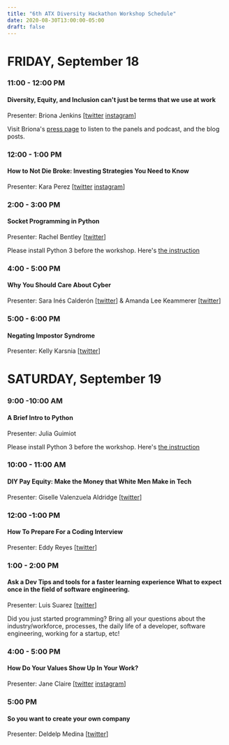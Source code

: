 ```yaml
---
title: "6th ATX Diversity Hackathon Workshop Schedule"
date: 2020-08-30T13:00:00-05:00
draft: false
---
```


# FRIDAY, September 18				
### 11:00 - 12:00 PM	
#### Diversity, Equity, and Inclusion can't just be terms that we use at work	

Presenter: Briona Jenkins [[twitter](https://twitter.com/brionajenkins) [instagram](https://www.instagram.com/brionajenkins)]	

Visit Briona's [press page](https://www.brionajenkins.com/press) to listen to the panels and podcast, and the blog posts.

### 12:00 - 1:00 PM	
#### How to Not Die Broke: Investing Strategies You Need to Know
Presenter: Kara Perez [[twitter](https://twitter.com/bravelygo) [instagram](https://www.instagram.com/webravelygo)]

### 2:00 - 3:00 PM	
#### Socket Programming in Python	
Presenter: Rachel Bentley [[twitter](https://twitter.com/rachiebytes)]
	
Please install Python 3 before the workshop. Here's [the instruction](https://wiki.python.org/moin/BeginnersGuide/Download)
 
### 4:00 - 5:00 PM	
#### Why You Should Care About Cyber	
Presenter: Sara Inés Calderón [[twitter](https://twitter.com/sarachicad)] & Amanda Lee Keammerer [[twitter](https://twitter.com/amandaktx)]
 		
### 5:00 - 6:00 PM	
#### Negating Impostor Syndrome	
Presenter: Kelly Karsnia [[twitter](https://twitter.com/therockynash)]	


# SATURDAY, September 19				
### 9:00 -10:00 AM	
#### A Brief Intro to Python	
Presenter: Julia Guimiot

Please install Python 3 before the workshop. Here's [the instruction](https://wiki.python.org/moin/BeginnersGuide/Download)

### 10:00 - 11:00 AM	
#### DIY Pay Equity: Make the Money that White Men Make in  Tech 	
Presenter: Giselle Valenzuela Aldridge [[twitter](https://twitter.com/gisellevalenz)] 	

### 12:00 -1:00 PM	
#### How To Prepare For a Coding Interview	
Presenter: Eddy Reyes [[twitter](https://twitter.com/0x000edd1e)]

### 1:00 - 2:00 PM	
#### Ask a Dev Tips and tools for a faster learning experience What to expect once in the field of software engineering.	
Presenter: Luis Suarez [[twitter](https://twitter.com/suarezluis)]

Did you just started programming? Bring all your questions about the industry/workforce, processes, the daily life of a developer, software engineering, working for a startup, etc!
					
### 4:00 - 5:00 PM	
#### How Do Your Values Show Up In Your Work?	
Presenter: Jane Claire [[twitter](https://twitter.com/grpwrk) [instagram](https://www.instagram.com/bossbabesatx)]	

### 5:00 PM	
#### So you want to create your own company	
Presenter: Deldelp Medina [[twitter](https://twitter.com/deldelp)]	

